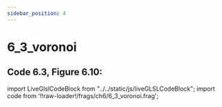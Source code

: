 ```yaml
---
sidebar_position: 4
---
```


# 6_3_voronoi
## Code 6.3, Figure 6.10: 

import LiveGlslCodeBlock from "../../static/js/liveGLSLCodeBlock";
import code from '!!raw-loader!/frags/ch6/6_3_voronoi.frag';

<LiveGlslCodeBlock fragName='6_3_voronoi.frag' fragCode={code} />
